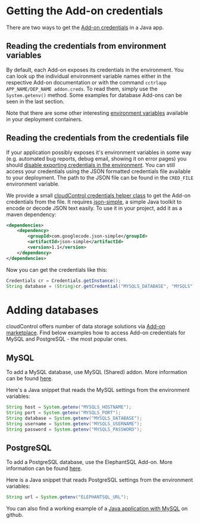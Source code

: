 # Getting the Add-on credentials

There are two ways to get the [Add-on credentials] in a Java app.

## Reading the credentials from environment variables

By default, each Add-on exposes its credentials in the environment. You can look up the individual environment
variable names either in the respective Add-on documentation or with the command
`cctrlapp APP_NAME/DEP_NAME addon.creds`.
To read them, simply use the `System.getenv()` method.
Some examples for database Add-ons can be seen in the last section.

Note that there are some other interesting [environment variables] available in your deployment containers.

## Reading the credentials from the credentials file

If your application possibly exposes it's environment variables in some way (e.g. automated bug reports,
debug email, showing it on error pages) you should [disable exporting credentials in the environment][cred-env-vars].
You can still access your credentials using the JSON formatted credentials file available to your deployment.
The path to the JSON file can be found in the `CRED_FILE` environment variable.

We provide a small [cloudControl credentials helper class](https://gist.github.com/b350762c61fcc069b427) to get the Add-on credentials from the file.
It requires [json-simple](http://code.google.com/p/json-simple/), a simple Java toolkit to encode or decode JSON text easily.
To use it in your project, add it as a maven dependency:
~~~xml
<dependencies>
    <dependency>
        <groupId>com.googlecode.json-simple</groupId>
        <artifactId>json-simple</artifactId>
        <version>1.1</version>
    </dependency>
</dependencies>
~~~
Now you can get the credentials like this:
~~~java
Credentials cr = Credentials.getInstance();
String database = (String)cr.getCredential("MYSQLS_DATABASE", "MYSQLS");
~~~

# Adding databases

cloudControl offers number of data storage solutions via [Add-on marketplace](https://www.cloudcontrol.com/add-ons/?c=1). Find below examples how to access Add-on credentials for MySQL and PostgreSQL - the most popular ones.

## MySQL

To add a MySQL database, use MySQL (Shared) addon. More information can be found [here](https://www.cloudcontrol.com/add-ons/mysqls).

Here's a Java snippet that reads the MySQL settings from the environment variables:

~~~java
String host = System.getenv("MYSQLS_HOSTNAME");
String port = System.getenv("MYSQLS_PORT");
String database = System.getenv("MYSQLS_DATABASE");
String username = System.getenv("MYSQLS_USERNAME");
String password = System.getenv("MYSQLS_PASSWORD");
~~~

## PostgreSQL

To add a PostgreSQL database, use the ElephantSQL Add-on. More information can be found [here](https://www.cloudcontrol.com/add-ons/elephantsql).

Here is a Java snippet that reads PostgreSQL settings from the environment variables:

~~~java
String url = System.getenv("ELEPHANTSQL_URL");
~~~

You can also find a working example of a [Java application with MySQL](https://github.com/cloudControl/java-mysql-example-app) on github.

[environment variables]: https://www.cloudcontrol.com/dev-center/Platform%20Documentation#environment-variables
[Add-on credentials]: https://www.cloudcontrol.com/dev-center/Platform%20Documentation#add-on-credentials
[cred-env-vars]: https://www.cloudcontrol.com/dev-center/Platform%20Documentation#enabling-disabling-credentials-environment-variables
